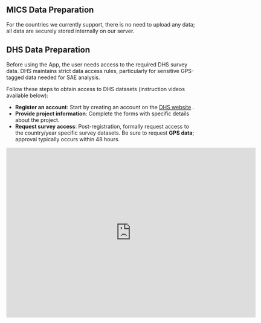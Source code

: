 ## MICS Data Preparation

For the countries we currently support, there is no need to upload any data; all data are securely stored internally on our server.


## DHS Data Preparation

Before using the App, the user needs access to the required DHS survey data. DHS maintains strict data access rules, particularly for sensitive GPS-tagged data needed for SAE analysis.

Follow these steps to obtain access to DHS datasets (instruction videos available below):

- **Register an account**: Start by creating an account on the <a href="https://dhsprogram.com/Data/" target="_blank">DHS website</a> .
- **Provide project information**: Complete the forms with specific details about the project.
- **Request survey access**: Post-registration, formally request access to the country/year specific survey datasets. Be sure to request **GPS data**; approval typically occurs within 48 hours.

<div class="video-wrapper">
<iframe width="660" height="450" src="https://www.youtube.com/embed/VoXUXoRmHns?si=RKYqHhDg0uMw_DP8" title="YouTube video player" frameborder="0" allow="accelerometer; autoplay; clipboard-write; encrypted-media; gyroscope; picture-in-picture; web-share" referrerpolicy="strict-origin-when-cross-origin" allowfullscreen>
</iframe>
</div>



<!-- <iframe src="https://www.youtube.com/watch?v=iV2gBOHhggs" allowfullscreen></iframe> -->
